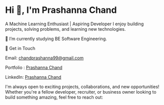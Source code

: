 # Hi 👋, I'm Prashanna Chand

A Machine Learning Enthusiast | Aspiring Developer
I enjoy building projects, solving problems, and learning new technologies. 


🌱 I’m currently studying BE Software Engineering.


💬 Get in Touch

Email: chandprashanna99@gmail.com

Portfolio :  [Prashanna Chand](https://prashannachand.com.np/)

LinkedIn: [Prashanna Chand](https://www.linkedin.com/in/prashanna-chand-96a797304/)

I'm always open to exciting projects, collaborations, and new opportunities! Whether you're a fellow developer, recruiter, or business owner looking to build something amazing, feel free to reach out:
